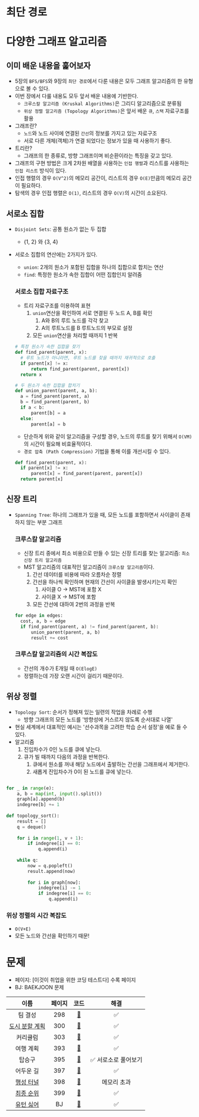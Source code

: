 # 최단 경로

# 다양한 그래프 알고리즘

## 이미 배운 내용을 훑어보자
- 5장의 `BFS/BFS`와 9장의 `최단 경로`에서 다룬 내용은 모두 그래프 알고리즘의 한 유형으로 볼 수 있다.
- 이번 장에서 다룰 내용도 모두 앞서 배운 내용에 기반한다.
  - `크루스칼 알고리즘 (Kruskal Algorithms)`은 그리디 알고리즘으로 분류됨
  - `위상 정렬 알고리즘 (Topology Algorithms)`은 앞서 배운 `큐`, `스택` 자료구조를 활용
- 그래프란?
  - `노드`와 노드 사이에 연결된 `간선`의 정보를 가지고 있는 자료구조
  - 서로 다른 개체(객체)가 연결 되었다는 정보가 있을 때 사용하기 좋다.
- 트리란?
  - 그래프의 한 종류로, 방향 그래프이며 비순환이라는 특징을 갖고 있다.
- 그래프의 구현 방법은 크게 2차원 배열을 사용하는 `인접 행렬`과 리스트를 사용하는 `인접 리스트` 방식이 있다.
- 인접 행렬의 경우 `O(V^2)`의 메모리 공간이, 리스트의 경우 `O(E)`만큼의 메모리 공간이 필요하다.
- 탐색의 경우 인접 행렬은 `O(1)`, 리스트의 경우 `O(V)`의 시간이 소요된다.

## 서로소 집합
- `Disjoint Sets`: 공통 원소가 없는 두 집합
  - {1, 2} 와 {3, 4}
- 서로소 집합의 연산에는 2가지가 있다.
  - `union`: 2개의 원소가 포함된 집합을 하나의 집합으로 합치는 연산
  - `find`: 특정한 원소가 속한 집합이 어떤 집합인지 알려줌

  ### 서로소 집합 자료구조
  - 트리 자료구조를 이용하여 표현
    1. `union`연산을 확인하여 서로 연결된 두 노드 A, B를 확인
       1. A와 B의 루트 노드를 각각 찾고
       2. A의 루트노드를 B 루트노드의 부모로 설정
    2. 모든 `union`연산을 처리할 때까지 1 반복

  ```python
  # 특정 원소가 속한 집합을 찾기
  def find_parent(parent, x):
    # 루트 노드가 아니라면, 루트 노드를 찾을 때까지 재귀적으로 호출
    if parent[x] != x:
        return find_parent(parent, parent[x])
    return x
  
  # 두 원소가 속한 집합을 합치기
  def union_parent(parent, a, b):
    a = find_parent(parent, a)
    b = find_parent(parent, b)
    if a < b:
        parent[b] = a
    else:
        parent[a] = b
  ```
  - 단순하게 위와 같이 알고리즘을 구성할 경우, 노드의 루트를 찾기 위해서 `O(VM)`의 시간이 필요해 비효율적이다.
  - `경로 압축 (Path Compression)` 기법을 통해 이를 개선시킬 수 있다.
  ```python
  def find_parent(parent, x):
    if parent[x] != x:
        parent[x] = find_parent(parent, parent[x])
    return parent[x]
  ```
  
## 신장 트리
- `Spanning Tree`: 하나의 그래프가 있을 때, 모든 노드를 포함하면서 사이클이 존재하지 않는 부분 그래프

  ### 크루스칼 알고리즘
  - 신장 트리 중에서 최소 비용으로 만들 수 있는 신장 트리를 찾는 알고리즘: `최소 신장 트리 알고리즘`
  - MST 알고리즘의 대표적인 알고리즘이 `크루스칼 알고리즘`이다.
    1. 간선 데이터를 비용에 따라 오름차순 정렬
    2. 간선을 하나씩 확인하며 현재의 간선이 사이클을 발생시키는지 확인
       1. 사이클 O -> MST에 포함 X
       2. 사이클 X -> MST에 포함
    3. 모든 간선에 대하여 2번의 과정을 반복
  ```python
  for edge in edges:
    cost, a, b = edge
    if find_parent(parent, a) != find_parent(parent, b):
        union_parent(parent, a, b)
        result += cost
  ```
  
  ### 크루스칼 알고리즘의 시간 복잡도
  - 간선의 개수가 E개일 때 `O(ElogE)`
  - 정렬하는데 가장 오랜 시간이 걸리기 때문이다.

## 위상 정렬
- `Topology Sort`: 순서가 정해져 있는 일련의 작업을 차례로 수행
  - 방향 그래프의 모든 노드를 '방향성에 거스르지 않도록 순서대로 나열'
- 현실 세계에서 대표적인 예시는 '선수과목을 고려한 학습 순서 설정'을 예로 들 수 있다.
- 알고리즘
  1. 진입차수가 0인 노드를 큐에 넣는다.
  2. 큐가 빌 때까지 다음의 과정을 반복한다.
     1. 큐에서 원소를 꺼내 해당 노드에서 출발하는 간선을 그래프에서 제거한다.
     2. 새롭게 진입차수가 0이 된 노드를 큐에 넣는다.

```python

for _ in range(e):
    a, b = map(int, input().split())
    graph[a].append(b)
    indegree[b] += 1
    
def topology_sort():
    result = []
    q = deque()
    
    for i in range(1, v + 1):
        if indegree[i] == 0:
            q.append(i)
    
    while q:
        now = q.popleft()
        result.append(now)
        
        for i in graph[now]:
            indegree[i] -= 1
            if indegree[i] == 0:
                q.append(i)
```

  ### 위상 정렬의 시간 복잡도
  - `O(V+E)`
  - 모든 노드와 간선을 확인하기 때문!

# 문제

- 페이지: [이것이 취업을 위한 코딩 테스트다] 수록 페이지
- BJ: BAEKJOON 문제


|이름|페이지|코드|해결|
|:---:|:---:|:---:|:---:|
|팀 결성|298|[🚀](./팀결성.java)|✅|
|[도시 분할 계획](https://www.acmicpc.net/problem/1647)|300|[🚀](./도시분할계획.java)|✅|
|커리큘럼|303|[🚀](./커리큘럼.java)|✅|
|여행 계획|393|[🚀](./여행계획.java)|✅|
|탑승구|395|[🚀](./탑승구.java)|✅ 서로소로 풀어보기|
|어두운 길|397|[🚀](./어두운길.java)|✅|
|[행성 터널](https://www.acmicpc.net/problem/2887)|398|[🚀](./행성터널.java)|메모리 초과|
|[최종 순위](https://www.acmicpc.net/problem/3665)|399|[🚀](./최종순위.java)|✅|
|[유턴 싫어](https://www.acmicpc.net/problem/2823)|BJ|[🚀](./유턴싫어.java)|✅|
